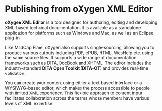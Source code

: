 # Publishing from oXygen XML Editor

**oXygen XML Editor** is a tool designed for authoring, editing and developing XML-based technical documentation. It is available as a standalone application for platforms such as Windows and Mac, as well as an Eclipse plug-in.

Like MadCap Flare, oXygen also supports single-sourcing, allowing you to produce various outputs including PDF, ePUB, HTML, WebHelp etc. using the same source files. It supports a wide range of documentation frameworks such as DITA, DocBook and XHTML. The editor includes the industry-standard **DITA Open Toolkit (DITA-OT)** and provides real-time validation.

You can create your content using either a text-based interface or a WYSIWYG-based editor, which makes the process accessible to people with limited XML experience. This flexible approach to content input facilitates collaboration across the teams whose members have various levels of XML expertise.
